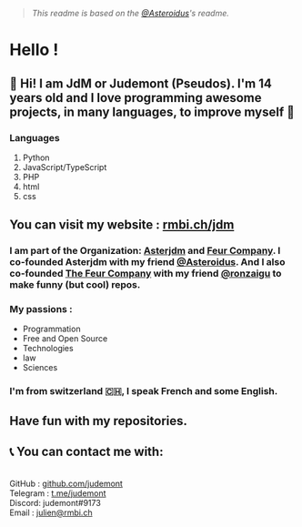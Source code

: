> _This readme is based on the [@Asteroidus](https://github.com/AstroidusTv)'s readme._
# Hello ! 
## 👋 Hi! I am JdM or Judemont (Pseudos). I'm 14 years old and I love programming awesome projects, in many languages, to improve myself 🚀
### Languages
1. Python
2. JavaScript/TypeScript
3. PHP
4. html
5. css
## You can visit my website : [rmbi.ch/jdm](https://rmbi.ch/jdm)

### I am part of the Organization: [Asterjdm](https://github.com/asterjdm) and [Feur Company](https://gihub.com/FeurCompany). I co-founded Asterjdm with my friend [@Asteroidus](https://github.com/AstroidusTv). And I also co-founded [The Feur Company](https://gihub.com/FeurCompany) with my friend [@ronzaigu](https://github.com/ronzaigu) to make funny (but cool) repos. 

### My passions :

* Programmation
* Free and Open Source
* Technologies
* law
* Sciences


### I'm from switzerland 🇨🇭, I speak French and some English.


## Have fun with my repositories.




## 📞 You can contact me with: 
<br> GitHub : <a href="https://github.com/judemont">github.com/judemont</a> 
<br> Telegram : <a href="https://t.me/judemont">t.me/judemont</a> 
<br> Discord: judemont#9173 
<br> Email : <a href="mailto:julien@rmbi.ch?subject=Hi JdM !">julien@rmbi.ch</a>


